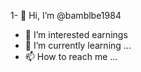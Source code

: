 1- 👋 Hi, I’m @bamblbe1984
- 👀 I’m interested earnings 
- 🌱 I’m currently learning ...
- 📫 How to reach me ...

<!---
bamblbe1984/bamblbe1984 is a ✨ special ✨ repository because its `README.md` (this file) appears on your GitHub profile.
You can click the Preview link to take a look at your changes.
--->
